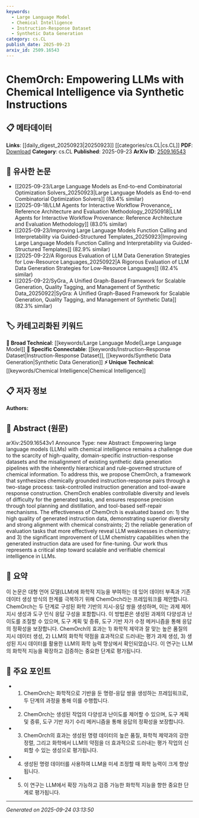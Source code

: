 ```yaml
---
keywords:
  - Large Language Model
  - Chemical Intelligence
  - Instruction-Response Dataset
  - Synthetic Data Generation
category: cs.CL
publish_date: 2025-09-23
arxiv_id: 2509.16543
---
```


<!-- KEYWORD_LINKING_METADATA:
{
  "processed_timestamp": "2025-09-24T03:13:50.872878",
  "vocabulary_version": "1.0",
  "selected_keywords": [
    "Large Language Model",
    "Chemical Intelligence",
    "Instruction-Response Dataset",
    "Synthetic Data Generation"
  ],
  "rejected_keywords": [],
  "similarity_scores": {
    "Large Language Model": 0.85,
    "Chemical Intelligence": 0.8,
    "Instruction-Response Dataset": 0.77,
    "Synthetic Data Generation": 0.75
  },
  "extraction_method": "AI_prompt_based",
  "budget_applied": true,
  "candidates_json": {
    "candidates": [
      {
        "surface": "Large Language Models",
        "canonical": "Large Language Model",
        "aliases": [
          "LLMs"
        ],
        "category": "broad_technical",
        "rationale": "Large Language Models are central to the paper's discussion and connect with existing research in NLP and AI.",
        "novelty_score": 0.45,
        "connectivity_score": 0.9,
        "specificity_score": 0.6,
        "link_intent_score": 0.85
      },
      {
        "surface": "Chemical Intelligence",
        "canonical": "Chemical Intelligence",
        "aliases": [
          "Chemistry AI"
        ],
        "category": "unique_technical",
        "rationale": "This concept is unique to the paper and represents the integration of chemical knowledge into AI models.",
        "novelty_score": 0.75,
        "connectivity_score": 0.7,
        "specificity_score": 0.85,
        "link_intent_score": 0.8
      },
      {
        "surface": "Instruction-Response Datasets",
        "canonical": "Instruction-Response Dataset",
        "aliases": [
          "Instruction Data"
        ],
        "category": "specific_connectable",
        "rationale": "These datasets are crucial for training LLMs and are a key focus of the paper.",
        "novelty_score": 0.6,
        "connectivity_score": 0.78,
        "specificity_score": 0.72,
        "link_intent_score": 0.77
      },
      {
        "surface": "Synthetic Data Generation",
        "canonical": "Synthetic Data Generation",
        "aliases": [
          "Data Synthesis"
        ],
        "category": "specific_connectable",
        "rationale": "The process of generating synthetic data is essential for creating instruction-response pairs in the study.",
        "novelty_score": 0.58,
        "connectivity_score": 0.82,
        "specificity_score": 0.7,
        "link_intent_score": 0.75
      }
    ],
    "ban_list_suggestions": [
      "method",
      "performance",
      "experiment"
    ]
  },
  "decisions": [
    {
      "candidate_surface": "Large Language Models",
      "resolved_canonical": "Large Language Model",
      "decision": "linked",
      "scores": {
        "novelty": 0.45,
        "connectivity": 0.9,
        "specificity": 0.6,
        "link_intent": 0.85
      }
    },
    {
      "candidate_surface": "Chemical Intelligence",
      "resolved_canonical": "Chemical Intelligence",
      "decision": "linked",
      "scores": {
        "novelty": 0.75,
        "connectivity": 0.7,
        "specificity": 0.85,
        "link_intent": 0.8
      }
    },
    {
      "candidate_surface": "Instruction-Response Datasets",
      "resolved_canonical": "Instruction-Response Dataset",
      "decision": "linked",
      "scores": {
        "novelty": 0.6,
        "connectivity": 0.78,
        "specificity": 0.72,
        "link_intent": 0.77
      }
    },
    {
      "candidate_surface": "Synthetic Data Generation",
      "resolved_canonical": "Synthetic Data Generation",
      "decision": "linked",
      "scores": {
        "novelty": 0.58,
        "connectivity": 0.82,
        "specificity": 0.7,
        "link_intent": 0.75
      }
    }
  ]
}
-->

# ChemOrch: Empowering LLMs with Chemical Intelligence via Synthetic Instructions

## 📋 메타데이터

**Links**: [[daily_digest_20250923|20250923]] [[categories/cs.CL|cs.CL]]
**PDF**: [Download](https://arxiv.org/pdf/2509.16543.pdf)
**Category**: cs.CL
**Published**: 2025-09-23
**ArXiv ID**: [2509.16543](https://arxiv.org/abs/2509.16543)

## 🔗 유사한 논문
- [[2025-09-23/Large Language Models as End-to-end Combinatorial Optimization Solvers_20250923|Large Language Models as End-to-end Combinatorial Optimization Solvers]] (83.4% similar)
- [[2025-09-18/LLM Agents for Interactive Workflow Provenance_ Reference Architecture and Evaluation Methodology_20250918|LLM Agents for Interactive Workflow Provenance: Reference Architecture and Evaluation Methodology]] (83.0% similar)
- [[2025-09-23/Improving Large Language Models Function Calling and Interpretability via Guided-Structured Templates_20250923|Improving Large Language Models Function Calling and Interpretability via Guided-Structured Templates]] (82.9% similar)
- [[2025-09-22/A Rigorous Evaluation of LLM Data Generation Strategies for Low-Resource Languages_20250922|A Rigorous Evaluation of LLM Data Generation Strategies for Low-Resource Languages]] (82.4% similar)
- [[2025-09-22/SyGra_ A Unified Graph-Based Framework for Scalable Generation, Quality Tagging, and Management of Synthetic Data_20250922|SyGra: A Unified Graph-Based Framework for Scalable Generation, Quality Tagging, and Management of Synthetic Data]] (82.3% similar)

## 🏷️ 카테고리화된 키워드
**🧠 Broad Technical**: [[keywords/Large Language Model|Large Language Model]]
**🔗 Specific Connectable**: [[keywords/Instruction-Response Dataset|Instruction-Response Dataset]], [[keywords/Synthetic Data Generation|Synthetic Data Generation]]
**⚡ Unique Technical**: [[keywords/Chemical Intelligence|Chemical Intelligence]]

## 📋 저자 정보

**Authors:** 

## 📄 Abstract (원문)

arXiv:2509.16543v1 Announce Type: new 
Abstract: Empowering large language models (LLMs) with chemical intelligence remains a challenge due to the scarcity of high-quality, domain-specific instruction-response datasets and the misalignment of existing synthetic data generation pipelines with the inherently hierarchical and rule-governed structure of chemical information. To address this, we propose ChemOrch, a framework that synthesizes chemically grounded instruction-response pairs through a two-stage process: task-controlled instruction generation and tool-aware response construction. ChemOrch enables controllable diversity and levels of difficulty for the generated tasks, and ensures response precision through tool planning and distillation, and tool-based self-repair mechanisms. The effectiveness of ChemOrch is evaluated based on: 1) the high quality of generated instruction data, demonstrating superior diversity and strong alignment with chemical constraints; 2) the reliable generation of evaluation tasks that more effectively reveal LLM weaknesses in chemistry; and 3) the significant improvement of LLM chemistry capabilities when the generated instruction data are used for fine-tuning. Our work thus represents a critical step toward scalable and verifiable chemical intelligence in LLMs.

## 📝 요약

이 논문은 대형 언어 모델(LLM)에 화학적 지능을 부여하는 데 있어 데이터 부족과 기존 데이터 생성 방식의 한계를 극복하기 위해 ChemOrch라는 프레임워크를 제안합니다. ChemOrch는 두 단계로 구성된 화학 기반의 지시-응답 쌍을 생성하며, 이는 과제 제어 지시 생성과 도구 인식 응답 구성을 포함합니다. 이 방법론은 생성된 과제의 다양성과 난이도를 조절할 수 있으며, 도구 계획 및 증류, 도구 기반 자가 수정 메커니즘을 통해 응답의 정확성을 보장합니다. ChemOrch의 효과는 1) 화학적 제약과 잘 맞는 높은 품질의 지시 데이터 생성, 2) LLM의 화학적 약점을 효과적으로 드러내는 평가 과제 생성, 3) 생성된 지시 데이터를 활용한 LLM의 화학 능력 향상에서 확인되었습니다. 이 연구는 LLM의 화학적 지능을 확장하고 검증하는 중요한 단계로 평가됩니다.

## 🎯 주요 포인트

- 1. ChemOrch는 화학적으로 기반을 둔 명령-응답 쌍을 생성하는 프레임워크로, 두 단계의 과정을 통해 이를 수행합니다.
- 2. ChemOrch는 생성된 작업의 다양성과 난이도를 제어할 수 있으며, 도구 계획 및 증류, 도구 기반 자기 수리 메커니즘을 통해 응답의 정확성을 보장합니다.
- 3. ChemOrch의 효과는 생성된 명령 데이터의 높은 품질, 화학적 제약과의 강한 정렬, 그리고 화학에서 LLM의 약점을 더 효과적으로 드러내는 평가 작업의 신뢰할 수 있는 생성으로 평가됩니다.
- 4. 생성된 명령 데이터를 사용하여 LLM을 미세 조정할 때 화학 능력이 크게 향상됩니다.
- 5. 이 연구는 LLM에서 확장 가능하고 검증 가능한 화학적 지능을 향한 중요한 단계로 평가됩니다.


---

*Generated on 2025-09-24 03:13:50*